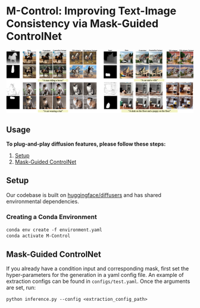 # M-Control: Improving Text-Image Consistency via Mask-Guided ControlNet

![teaser](./assets/teaser.png)

## Usage

**To plug-and-play diffusion features, please follow these steps:**

1. [Setup](#setup)
2. [Mask-Guided ControlNet](#inference)

## Setup

Our codebase is built on [huggingface/diffusers](https://github.com/huggingface/diffusers)
and has shared environmental dependencies.

### Creating a Conda Environment

```
conda env create -f environment.yaml
conda activate M-Control
```

## Mask-Guided ControlNet

If you already have a condition input and corresponding mask, first set the hyper-parameters for the generation in a yaml config file. An example of extraction configs can be found in `configs/test.yaml`. Once the arguments are set, run:

```
python inference.py --config <extraction_config_path>
```
